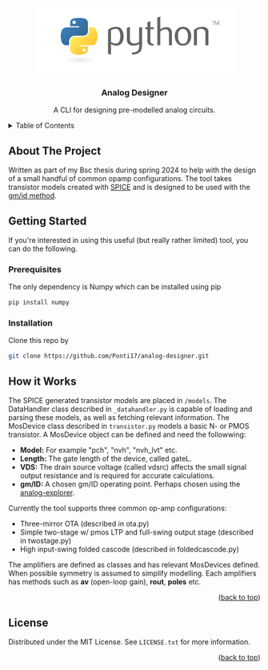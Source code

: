 <a name="readme-top"></a>

<br />
<div align="center">
  <a href="https://github.com/github_username/repo_name">
    <img src="images/python-logo-master-v3.png" alt="Logo" width=400>
  </a>

<h3 align="center">Analog Designer</h3>
  <p align="center">
    A CLI for designing pre-modelled analog circuits.
    <br />
  </p>
</div>

<details>
  <summary>Table of Contents</summary>
  <ol>
    <li>
      <a href="#about-the-project">About The Project</a>
    </li>
    <li>
      <a href="#getting-started">Getting Started</a>
      <ul>
        <li><a href="#prerequisites">Prerequisites</a></li>
        <li><a href="#installation">Installation</a></li>
      </ul>
    </li>
    <li><a href="#how-it-works">How it Works</a></li>
    <li><a href="#license">License</a></li>
  </ol>
</details>

## About The Project

Written as part of my Bsc thesis during spring 2024 to help with the design of a small handful of common opamp configurations. The tool takes transistor models created with [SPICE](https://en.wikipedia.org/wiki/SPICE) and is designed to be used with the [gm/id method](http://web02.gonzaga.edu/faculty/talarico/EE406/documents/gmid.pdf).

## Getting Started

If you're interested in using this useful (but really rather limited) tool, you can do the following.

### Prerequisites

The only dependency is Numpy which can be installed using pip

   ```sh
   pip install numpy
   ```

### Installation

Clone this repo by

   ```sh
   git clone https://github.com/Ponti17/analog-designer.git
   ```

## How it Works

The SPICE generated transistor models are placed in `/models`. The DataHandler class described in `_datahandler.py` is capable of loading and parsing these models, as well as fetching relevant information. The MosDevice class described in `transistor.py` models a basic N- or PMOS transistor. A MosDevice object can be defined and need the followwing:

- **Model:** For example "pch", "nvh", "nvh_lvt" etc.
- **Length:** The gate length of the device, called gateL.
- **VDS:** The drain source voltage (called vdsrc) affects the small signal output resistance and is required for accurate calculations.
- **gm/ID:** A chosen gm/ID operating point. Perhaps chosen using the [analog-explorer](https://github.com/Ponti17/analog-explorer.git).

Currently the tool supports three common op-amp configurations:

- Three-mirror OTA (described in ota.py)
- Simple two-stage w/ pmos LTP and full-swing output stage (described in twostage.py)
- High input-swing folded cascode (described in foldedcascode.py)

The amplifiers are defined as classes and has relevant MosDevices defined. When possible symmetry is assumed to simplify modelling. Each amplifiers has methods such as **av** (open-loop gain), **rout**, **poles** etc.

<p align="right">(<a href="#readme-top">back to top</a>)</p>

## License

Distributed under the MIT License. See `LICENSE.txt` for more information.

<p align="right">(<a href="#readme-top">back to top</a>)</p>
